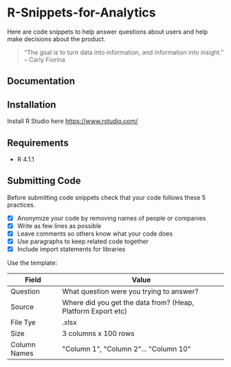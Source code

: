 # R-Snippets-for-Analytics
Here are code snippets to help answer questions about users and help make decisions about the product.

> “The goal is to turn data into information, and information into insight.” – Carly Fiorina 

## Documentation


## Installation

Install R Studio here https://www.rstudio.com/ 

## Requirements

- R 4.1.1

## Submitting Code

Before submitting code snippets check that your code follows these 5 practices.

- [X] Anonymize your code by removing names of people or companies
- [X] Write as few lines as possible
- [X] Leave comments so others know what your code does 
- [X] Use paragraphs to keep related code together
- [X] Include import statements for libraries

Use the template:

| Field  | Value |
| ------------- | ------------- |
| Question  | What question were you trying to answer?  |
| Source  | Where did you get the data from? (Heap, Platform Export etc)  |
| File Tye  | .xlsx |
| Size  | 3 columns x 100 rows |
| Column Names  | "Column 1", "Column 2"... "Column 10" |
